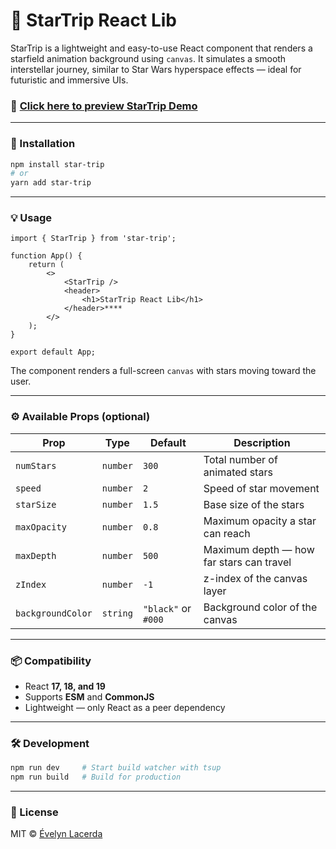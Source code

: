 # 🌌 StarTrip React Lib

StarTrip is a lightweight and easy-to-use React component that renders a starfield animation background using `canvas`. It simulates a smooth interstellar journey, similar to Star Wars hyperspace effects — ideal for futuristic and immersive UIs.

### 🌠 [Click here to preview StarTrip Demo](#)

---

### 🚀 Installation

```bash
npm install star-trip
# or
yarn add star-trip
```

---

### 💡 Usage

```tsx
import { StarTrip } from 'star-trip';

function App() {
	return (
		<>
			<StarTrip />
			<header>
				<h1>StarTrip React Lib</h1>
			</header>****
		</>
	);
}

export default App;

```

The component renders a full-screen `canvas` with stars moving toward the user.

---

### ⚙️ Available Props (optional)

| Prop              | Type     | Default   | Description                                                 |
|-------------------|----------|-----------|-------------------------------------------------------------|
| `numStars`        | `number` | `300`     | Total number of animated stars                             |
| `speed`           | `number` | `2`       | Speed of star movement                                     |
| `starSize`        | `number` | `1.5`     | Base size of the stars                                     |
| `maxOpacity`      | `number` | `0.8`     | Maximum opacity a star can reach                           |
| `maxDepth`        | `number` | `500`     | Maximum depth — how far stars can travel                   |
| `zIndex`          | `number` | `-1`      | z-index of the canvas layer                                |
| `backgroundColor` | `string` | `"black"` or `#000` | Background color of the canvas                             |

---

### 📦 Compatibility

- React **17, 18, and 19**
- Supports **ESM** and **CommonJS**
- Lightweight — only React as a peer dependency

---

### 🛠 Development

```bash
npm run dev     # Start build watcher with tsup
npm run build   # Build for production
```

---

### 📄 License
MIT © [Évelyn Lacerda](https://github.com/evelynlacerda)